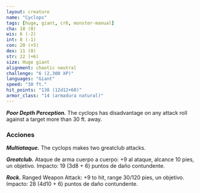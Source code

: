 ```yaml
---
layout: creature
name: "Cyclops"
tags: [huge, giant, cr6, monster-manual]
cha: 10 (0)
wis: 6 (-2)
int: 8 (-1)
con: 20 (+5)
dex: 11 (0)
str: 22 (+6)
size: Huge giant
alignment: chaotic neutral
challenge: "6 (2,300 XP)"
languages: "Giant"
speed: "30 ft."
hit_points: "138 (12d12+60)"
armor_class: "14 (armadura natural)"
---
```


***Poor Depth Perception.*** The cyclops has disadvantage on any attack roll against a target more than 30 ft. away.

### Acciones

***Multiataque.*** The cyclops makes two greatclub attacks.

***Greatclub.*** Ataque de arma cuerpo a cuerpo: +9 al ataque, alcance 10 pies, un objetivo. Impacto: 19 (3d8 + 6) puntos de daño contundente.

***Rock.*** Ranged Weapon Attack: +9 to hit, range 30/120 pies, un objetivo. Impacto: 28 (4d10 + 6) puntos de daño contundente.